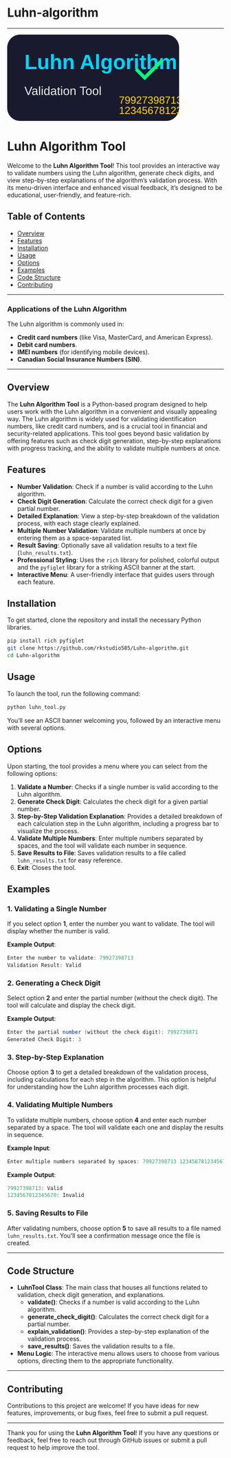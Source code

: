 # Luhn-algorithm

---
![luhn](logo.svg)

# Luhn Algorithm Tool

Welcome to the **Luhn Algorithm Tool**! This tool provides an interactive way to validate numbers using the Luhn algorithm, generate check digits, and view step-by-step explanations of the algorithm’s validation process. With its menu-driven interface and enhanced visual feedback, it’s designed to be educational, user-friendly, and feature-rich.

## Table of Contents

- [Overview](#overview)
- [Features](#features)
- [Installation](#installation)
- [Usage](#usage)
- [Options](#options)
- [Examples](#examples)
- [Code Structure](#code-structure)
- [Contributing](#contributing)

---
### Applications of the Luhn Algorithm
The Luhn algorithm is commonly used in:
- **Credit card numbers** (like Visa, MasterCard, and American Express).
- **Debit card numbers**.
- **IMEI numbers** (for identifying mobile devices).
- **Canadian Social Insurance Numbers (SIN)**.
  
---
## Overview

The **Luhn Algorithm Tool** is a Python-based program designed to help users work with the Luhn algorithm in a convenient and visually appealing way. The Luhn algorithm is widely used for validating identification numbers, like credit card numbers, and is a crucial tool in financial and security-related applications. This tool goes beyond basic validation by offering features such as check digit generation, step-by-step explanations with progress tracking, and the ability to validate multiple numbers at once.

## Features

- **Number Validation**: Check if a number is valid according to the Luhn algorithm.
- **Check Digit Generation**: Calculate the correct check digit for a given partial number.
- **Detailed Explanation**: View a step-by-step breakdown of the validation process, with each stage clearly explained.
- **Multiple Number Validation**: Validate multiple numbers at once by entering them as a space-separated list.
- **Result Saving**: Optionally save all validation results to a text file (`luhn_results.txt`).
- **Professional Styling**: Uses the `rich` library for polished, colorful output and the `pyfiglet` library for a striking ASCII banner at the start.
- **Interactive Menu**: A user-friendly interface that guides users through each feature.

## Installation

To get started, clone the repository and install the necessary Python libraries.

```bash
pip install rich pyfiglet
git clone https://github.com/rkstudio585/Luhn-algorithm.git
cd Luhn-algorithm
```

## Usage

To launch the tool, run the following command:

```bash
python luhn_tool.py
```

You’ll see an ASCII banner welcoming you, followed by an interactive menu with several options.

## Options

Upon starting, the tool provides a menu where you can select from the following options:

1. **Validate a Number**: Checks if a single number is valid according to the Luhn algorithm.
2. **Generate Check Digit**: Calculates the check digit for a given partial number.
3. **Step-by-Step Validation Explanation**: Provides a detailed breakdown of each calculation step in the Luhn algorithm, including a progress bar to visualize the process.
4. **Validate Multiple Numbers**: Enter multiple numbers separated by spaces, and the tool will validate each number in sequence.
5. **Save Results to File**: Saves validation results to a file called `luhn_results.txt` for easy reference.
6. **Exit**: Closes the tool.

## Examples

### 1. Validating a Single Number
If you select option **1**, enter the number you want to validate. The tool will display whether the number is valid.

**Example Output**:
```csharp
Enter the number to validate: 79927398713
Validation Result: Valid
```

### 2. Generating a Check Digit
Select option **2** and enter the partial number (without the check digit). The tool will calculate and display the check digit.

**Example Output**:
```csharp
Enter the partial number (without the check digit): 7992739871
Generated Check Digit: 3
```

### 3. Step-by-Step Explanation
Choose option **3** to get a detailed breakdown of the validation process, including calculations for each step in the algorithm. This option is helpful for understanding how the Luhn algorithm processes each digit.

### 4. Validating Multiple Numbers
To validate multiple numbers, choose option **4** and enter each number separated by a space. The tool will validate each one and display the results in sequence.

**Example Input**:
```csharp
Enter multiple numbers separated by spaces: 79927398713 1234567812345670
```

**Example Output**:
```csharp
79927398713: Valid
1234567812345670: Invalid
```

### 5. Saving Results to File
After validating numbers, choose option **5** to save all results to a file named `luhn_results.txt`. You’ll see a confirmation message once the file is created.

---

## Code Structure

- **LuhnTool Class**: The main class that houses all functions related to validation, check digit generation, and explanations.
  - **validate()**: Checks if a number is valid according to the Luhn algorithm.
  - **generate_check_digit()**: Calculates the correct check digit for a partial number.
  - **explain_validation()**: Provides a step-by-step explanation of the validation process.
  - **save_results()**: Saves the validation results to a file.
- **Menu Logic**: The interactive menu allows users to choose from various options, directing them to the appropriate functionality.

---

## Contributing

Contributions to this project are welcome! If you have ideas for new features, improvements, or bug fixes, feel free to submit a pull request.

---

Thank you for using the **Luhn Algorithm Tool**! If you have any questions or feedback, feel free to reach out through GitHub issues or submit a pull request to help improve the tool.

